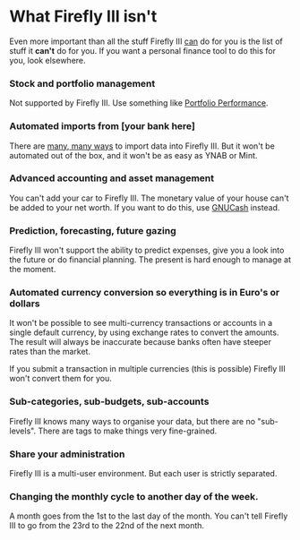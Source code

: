 # What Firefly III isn't

Even more important than all the stuff Firefly III [can](introduction.md) do for you is the list of stuff it **can't** do for you. If you want a personal finance tool to do this for you, look elsewhere.

### Stock and portfolio management

Not supported by Firefly III. Use something like [Portfolio Performance](https://www.portfolio-performance.info/).

### Automated imports from [your bank here]

There are [many, many ways](../importing-data/introduction.md) to import data into Firefly III. But it won't be automated out of the box, and it won't be as easy as YNAB or Mint.

### Advanced accounting and asset management

You can't add your car to Firefly III. The monetary value of your house can't be added to your net worth. If you want to do this, use [GNUCash](https://gnucash.org/) instead.

### Prediction, forecasting, future gazing

Firefly III won't support the ability to predict expenses, give you a look into the future or do financial planning. The present is hard enough to manage at the moment.

### Automated currency conversion so everything is in Euro's or dollars

It won't be possible to see multi-currency transactions or accounts in a single default currency, by using exchange rates to convert the amounts. The result will always be inaccurate because banks often have steeper rates than the market. 

If you submit a transaction in multiple currencies (this is possible) Firefly III won't convert them for you.

### Sub-categories, sub-budgets, sub-accounts

Firefly III knows many ways to organise your data, but there are no "sub-levels". There are tags to make things very fine-grained.

### Share your administration

Firefly III is a multi-user environment. But each user is strictly separated.

### Changing the monthly cycle to another day of the week.

A month goes from the 1st to the last day of the month. You can't tell Firefly III to go from the 23rd to the 22nd of the next month.


